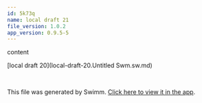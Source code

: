 ```yaml
---
id: 5k73q
name: local draft 21
file_version: 1.0.2
app_version: 0.9.5-5
---
```


content

[local draft 20](local-draft-20.Untitled Swm.sw.md)

<br/>

This file was generated by Swimm. [Click here to view it in the app](http://localhost:5003/repos/Z2l0aHViJTNBJTNBYXplcm90aGNvcmUtd290bGslM0ElM0FtYW96U3dpbW0=/docs/5k73q).